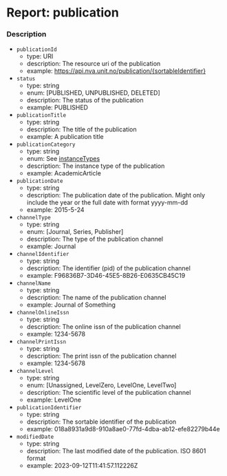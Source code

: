 # Report: publication

### Description
- `publicationId`
  - type: URI
  - description: The resource uri of the publication
  - example: <https://api.nva.unit.no/publication/{sortableIdentifier}>
- `status`
  - type: string
  - enum: [PUBLISHED, UNPUBLISHED, DELETED]
  - description: The status of the publication
  - example: PUBLISHED
- `publicationTitle`
  - type: string
  - description: The title of the publication
  - example: A publication title
- `publicationCategory`
  - type: string
  - enum: See [instanceTypes](https://github.com/BIBSYSDEV/nva-publication-api/tree/main/publication-model/src/main/java/no/unit/nva/model/instancetypes)
  - description: The instance type of the publication
  - example: AcademicArticle
- `publicationDate`
  - type: string
  - description: The publication date of the publication. Might only include
    the year or the full date with format yyyy-mm-dd
  - example: 2015-5-24
- `channelType`
  - type: string
  - enum: [Journal, Series, Publisher]
  - description: The type of the publication channel
  - example: Journal
- `channelIdentifier`
  - type: string
  - description: The identifier (pid) of the publication channel
  - example: F96836B7-3D46-45E5-8B26-E0635CB45C19
- `channelName`
  - type: string
  - description: The name of the publication channel
  - example: Journal of Something
- `channelOnlineIssn`
  - type: string
  - description: The online issn of the publication channel
  - example: 1234-5678
- `channelPrintIssn`
  - type: string
  - description: The print issn of the publication channel
  - example: 1234-5678
- `channelLevel`
  - type: string
  - enum: [Unassigned, LevelZero, LevelOne, LevelTwo]
  - description: The scientific level of the publication channel
  - example: LevelOne
- `publicationIdentifier`
  - type: string
  - description: The sortable identifier of the publication
  - example: 018a8931a9d8-910a8ae0-77fd-4dba-ab12-efe82279b44e
- `modifiedDate`
  - type: string
  - description: The last modified date of the publication. ISO 8601 format
  - example: 2023-09-12T11:41:57.112226Z
